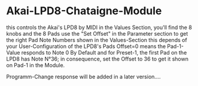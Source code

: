# Akai-LPD8-Chataigne-Module

this controls the Akai's LPD8 by MIDI
in the Values Section, you'll find the 8 knobs and the 8 Pads
use the "Set Offset" in the Parameter section to get the right Pad Note Numbers shown in the Values-Section
this depends of your User-Configuration of the LPD8's Pads
Offset=0 means the  Pad-1-Value responds to Note 0
By Default and for Preset-1, the first Pad on the LPD8 has Note N°36; in consequence, set the Offset to 36 to get it shown on Pad-1 in the Module.

Programm-Change response will be added in a later version....